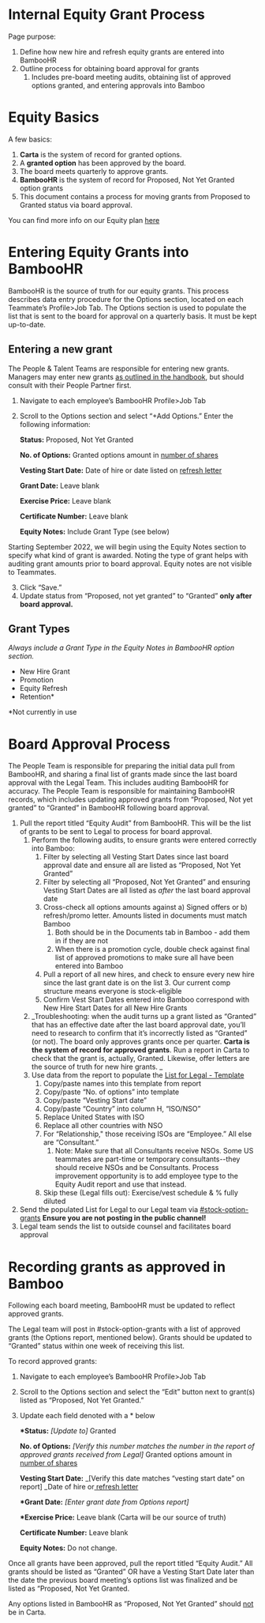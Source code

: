 # Internal Equity Grant Process

Page purpose:

1. Define how new hire and refresh equity grants are entered into BambooHR
2. Outline process for obtaining board approval for grants
   1. Includes pre-board meeting audits, obtaining list of approved options granted, and entering approvals into Bamboo

# Equity Basics

A few basics:

1. **Carta** is the system of record for granted options.
2. A **granted option** has been approved by the board.
3. The board meets quarterly to approve grants.
4. **BambooHR** is the system of record for Proposed, Not Yet Granted option grants
5. This document contains a process for moving grants from Proposed to Granted status via board approval.

You can find more info on our Equity plan [here](../../../../../benefits-pay-perks/pay-expenses/compensation/equity-faq.md)

# Entering Equity Grants into BambooHR

BambooHR is the source of truth for our equity grants. This process describes data entry procedure for the Options section, located on each Teammate’s Profile>Job Tab. The Options section is used to populate the list that is sent to the board for approval on a quarterly basis. It must be kept up-to-date.

## Entering a new grant

The People & Talent Teams are responsible for entering new grants. Managers may enter new grants [as outlined in the handbook](compensation-role-changes.md#requesting-a-compensation-change-equity-only), but should consult with their People Partner first.

1. Navigate to each employee’s BambooHR Profile>Job Tab
2. Scroll to the Options section and select “+Add Options.” Enter the following information:

   **Status:** Proposed, Not Yet Granted

   **No. of Options:** Granted options amount in <span style="text-decoration:underline;">number of shares</span>

   **Vesting Start Date:** Date of hire or date listed on [refresh letter](https://docs.google.com/document/d/1mxUn554OSdaexP3Kpw4Q-T4clMC_hVD15WGijLz_zdk/edit)

   **Grant Date:** Leave blank

   **Exercise Price:** Leave blank

   **Certificate Number:** Leave blank

   **Equity Notes:** Include Grant Type (see below)

Starting September 2022, we will begin using the Equity Notes section to specify what kind of grant is awarded. Noting the type of grant helps with auditing grant amounts prior to board approval. Equity notes are not visible to Teammates.

3. Click “Save.”
4. Update status from “Proposed, not yet granted” to “Granted” **only after board approval.**

## Grant Types

_Always include a Grant Type in the Equity Notes in BambooHR option section._

- New Hire Grant
- Promotion
- Equity Refresh
- Retention\*

\*Not currently in use

# Board Approval Process

The People Team is responsible for preparing the initial data pull from BambooHR, and sharing a final list of grants made since the last board approval with the Legal Team. This includes auditing BambooHR for accuracy. The People Team is responsible for maintaining BambooHR records, which includes updating approved grants from “Proposed, Not yet granted” to “Granted” in BambooHR following board approval.

1. Pull the report titled “Equity Audit” from BambooHR. This will be the list of grants to be sent to Legal to process for board approval.
   1. Perform the following audits, to ensure grants were entered correctly into Bamboo:
      1. Filter by selecting all Vesting Start Dates since last board approval date and ensure all are listed as “Proposed, Not Yet Granted”
      2. Filter by selecting all “Proposed, Not Yet Granted” and ensuring Vesting Start Dates are all listed as _after_ the last board approval date
      3. Cross-check all options amounts against a) Signed offers or b) refresh/promo letter. Amounts listed in documents must match Bamboo
         1. Both should be in the Documents tab in Bamboo - add them in if they are not
         2. When there is a promotion cycle, double check against final list of approved promotions to make sure all have been entered into Bamboo
      4. Pull a report of all new hires, and check to ensure every new hire since the last grant date is on the list 3. Our current comp structure means everyone is stock-eligible
      5. Confirm Vest Start Dates entered into Bamboo correspond with New Hire Start Dates for all New Hire Grants
   2. _Troubleshooting: when the audit turns up a grant listed as “Granted” that has an effective date after the last board approval date, you’ll need to research to confirm that it’s incorrectly listed as “Granted” (or not). The board only approves grants once per quarter. **Carta is the system of record for approved grants**. Run a report in Carta to check that the grant is, actually, Granted. Likewise, offer letters are the source of truth for new hire grants. _
   3. Use data from the report to populate the [List for Legal - Template](https://docs.google.com/spreadsheets/d/1Spcdo6KWsALewP9PDfJ8tyb1TXoabwYNEHXNx6EQHe4/edit#gid=0)
      1. Copy/paste names into this template from report
      2. Copy/paste “No. of options” into template
      3. Copy/paste “Vesting Start date”
      4. Copy/paste “Country” into column H, “ISO/NSO”
      5. Replace United States with ISO
      6. Replace all other countries with NSO
      7. For “Relationship," those receiving ISOs are “Employee.” All else are “Consultant.”
         1. Note: Make sure that all Consultants receive NSOs. Some US teammates are part-time or temporary consultants--they should receive NSOs and be Consultants. Process improvement opportunity is to add employee type to the Equity Audit report and use that instead.
      8. Skip these (Legal fills out): Exercise/vest schedule & % fully diluted
2. Send the populated List for Legal to our Legal team via [#stock-option-grants](https://sourcegraph.slack.com/archives/C0340RSGWQN) **Ensure you are not posting in the public channel!**
3. Legal team sends the list to outside counsel and facilitates board approval

# Recording grants as approved in Bamboo

Following each board meeting, BambooHR must be updated to reflect approved grants.

The Legal team will post in #stock-option-grants with a list of approved grants (the Options report, mentioned below). Grants should be updated to “Granted” status within one week of receiving this list.

To record approved grants:

1. Navigate to each employee’s BambooHR Profile>Job Tab
2. Scroll to the Options section and select the “Edit” button next to grant(s) listed as “Proposed, Not Yet Granted.”
3. Update each field denoted with a \* below

   **\*Status:** _[Update to]_ Granted

   **No. of Options:** _[Verify this number matches the number in the report of approved grants received from Legal]_ Granted options amount in <span style="text-decoration:underline;">number of shares</span>

   **Vesting Start Date:** \_[Verify this date matches “vesting start date” on report] \_Date of hire or[ refresh letter](https://docs.google.com/document/d/1mxUn554OSdaexP3Kpw4Q-T4clMC_hVD15WGijLz_zdk/edit)

   **\*Grant Date:** _[Enter grant date from Options report]_

   **\*Exercise Price:** Leave blank (Carta will be our source of truth)

   **Certificate Number:** Leave blank

   **Equity Notes:** Do not change.

Once all grants have been approved, pull the report titled “Equity Audit.” All grants should be listed as “Granted” OR have a Vesting Start Date later than the date the previous board meeting’s options list was finalized and be listed as “Proposed, Not Yet Granted.

Any options listed in BambooHR as “Proposed, Not Yet Granted” should <span style="text-decoration:underline;">not </span>be in Carta.
